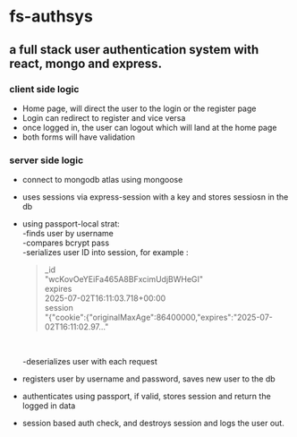 # fs-authsys
## a full stack user authentication system with react, mongo and express. 

### client side logic
- Home page, will direct the user to the login or the register page 
- Login can redirect to register and vice versa 
- once logged in, the user can logout which will land at the home page 
- both forms will have validation 


### server side logic 
- connect to mongodb atlas using mongoose 
- uses sessions via express-session with a key and stores sessiosn in the db 
- using passport-local strat: <br>
    -finds user by username <br>
    -compares bcrypt pass <br>
    -serializes user ID into session, for example : <br>
    >_id <br>
    "wcKovOeYEiFa465A8BFxcimUdjBWHeGI" <br>
    expires <br>
    2025-07-02T16:11:03.718+00:00 <br>
    session <br>
    >"{"cookie":{"originalMaxAge":86400000,"expires":"2025-07-02T16:11:02.97…" <br>
    <br>
    
    
    -deserializes user with each request 

- registers user by username and password, saves new user to the db 
- authenticates using passport, if valid, stores session and return the logged in data 
- session based auth check, and destroys session and logs the user out. 